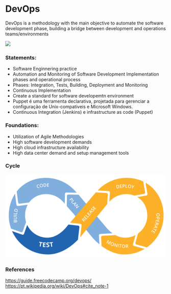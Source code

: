 # DevOps

DevOps is a methodology with the main objective to automate the software development phase, building a bridge between development and operations teams/environments

![](../images/devops-division.png)

### Statements:

* Software Enginnering practice 
* Automation and Monitoring of Software Development Implementation phases and operational process
* Phases: Integration, Tests, Building, Deployment and Monitoring
* Continuous Implementation
* Create a standard for software developemtn environment
* Puppet é uma ferramenta declarativa, projetada para gerenciar a configuração de Unix-compativeis e Microsoft Windows.
* Continuous Integration (Jenkins) e infrastructure as code (Puppet)

### Foundations:
* Utilization of Agile Methodologies
* High software development demands
* High cloud infrastructure availability
* High data center demand and setup management tools

### Cycle

![](../images/devops-cycle.png)

### References

https://guide.freecodecamp.org/devops/
https://pt.wikipedia.org/wiki/DevOps#cite_note-1

